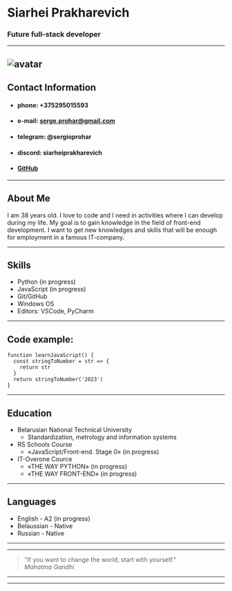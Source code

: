 # **Siarhei Prakharevich**

### **Future full-stack developer**
___

![avatar](https://avatars.githubusercontent.com/u/121986547?s=400&u=7e00f9594f152f6daa53c2e6a9da724f6569ff60&v=4)
---
## Contact Information

* #### **phone:**  +375295015593
* #### **e-mail:**  serge.prohar@gmail.com
* #### **telegram:**  @sergioprohar
* #### **discord:**  siarheiprakharevich
* #### [GitHub](https://github.com/sergioprohar)
---

## About Me

I am 38 years old. I love to code and I need in activities where I can develop during my life. My goal is to gain knowledge in the field of front-end development. I want to get new knowledges and skills that will be enough for employment in a famous IT-company.

---
## Skills

* Python (in progress)
* JavaScript (in progress)
* Git/GitHub
* Windows OS
* Editors: VSCode, PyCharm


___
## Code example:

```
function learnJavaScript() {
  const stringToNumber = str => {
    return str
  }
  return stringToNumber('2023')
}
```
---
## Education

* Belarusian National Technical University
   * Standardization, metrology and information systems
* RS Schools Course 
   * «JavaScript/Front-end. Stage 0» (in progress)
* IT-Overone Cource 
   * «THE WAY PYTHON» (in progress)
   * «THE WAY FRONT-END» (in progress)

---
## Languages

* English - A2 (in progress)
* Belaussian - Native
* Russian - Native

___
---
> "If you want to change the world, start with yourself." \
> *Mahatma Gandhi*
---
___
